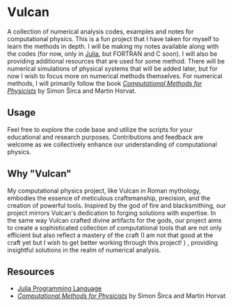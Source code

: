 # Vulcan

A collection of numerical analysis codes, examples and notes for computational physics. This is a fun project that I have taken for myself to learn the methods in depth. I will be making my notes available along with the codes (for now, only in [Julia](https://julialang.org/), but FORTRAN and C soon).
I will also be providing additional resources that are used for some method. 
There will be numerical simulations of physical systems that will be added later, but for now I wish to focus more on numerical methods themselves. 
For numerical methods, I will primarily follow the book [*Computational Methods for Physicists*](https://link.springer.com/book/10.1007/978-3-319-78619-3) by Simon Širca and Martin Horvat. 
## Usage

Feel free to explore the code base and utilize the scripts for your educational and research purposes. Contributions and feedback are welcome as we collectively enhance our understanding of computational physics.

## Why "Vulcan"
My computational physics project, like Vulcan in Roman mythology, embodies the essence of meticulous craftsmanship, precision, and the creation of powerful tools. Inspired by the god of fire and blacksmithing, our project mirrors Vulcan's dedication to forging solutions with expertise. In the same way Vulcan crafted divine artifacts for the gods, our project aims to create a sophisticated collection of computational tools that are not only efficient but also reflect a mastery of the craft (I am not that good at the craft yet but I wish to get better working through this project! ) , providing insightful solutions in the realm of numerical analysis.

## Resources

- [Julia Programming Language](https://julialang.org/)
- [*Computational Methods for Physicists*](https://link.springer.com/book/10.1007/978-3-319-78619-3) by Simon Širca and Martin Horvat



